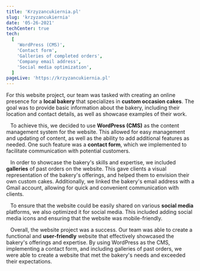 ```yaml
---
title: 'Krzyzancukiernia.pl'
slug: 'krzyzancukiernia'
date: '05-26-2021'
techCenter: true
tech:
  [
    'WordPress (CMS)',
    'Contact form',
    'Galleries of completed orders',
    'Company email address',
    'Social media optimization',
  ]
pageLive: 'https://krzyzancukiernia.pl'
---
```


For this website project, our team was tasked with creating an online presence for a **local bakery** that specializes in **custom occasion cakes**. The goal was to provide basic information about the bakery, including their location and contact details, as well as showcase examples of their work.  
` `  
` `
To achieve this, we decided to use **WordPress (CMS)** as the content management system for the website. This allowed for easy management and updating of content, as well as the ability to add additional features as needed. One such feature was a **contact form**, which we implemented to facilitate communication with potential customers.  
` `  
` `
In order to showcase the bakery's skills and expertise, we included **galleries** of past orders on the website. This gave clients a visual representation of the bakery's offerings, and helped them to envision their own custom cakes. Additionally, we linked the bakery's email address with a Gmail account, allowing for quick and convenient communication with clients.  
` `  
` `
To ensure that the website could be easily shared on various **social media** platforms, we also optimized it for social media. This included adding social media icons and ensuring that the website was mobile-friendly.  
` `  
` `
Overall, the website project was a success. Our team was able to create a functional and **user-friendly** website that effectively showcased the bakery's offerings and expertise. By using WordPress as the CMS, implementing a contact form, and including galleries of past orders, we were able to create a website that met the bakery's needs and exceeded their expectations.
